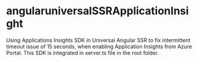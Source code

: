 # angularuniversalSSRApplicationInsight

Using Applications Insights SDK in Universal Angular SSR to fix intermittent timeout issue of 15 seconds, when enabling Application Insights from Azure Portal.
This SDK is integrated in server.ts file in the root folder.
